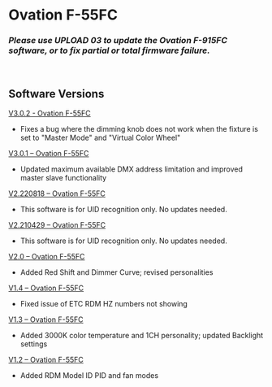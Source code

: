 # Ovation F-55FC

### ***Please use UPLOAD 03 to update the Ovation F-915FC software, or to fix partial or total firmware failure.***
&nbsp;

## Software Versions

[V3.0.2 - Ovation F-55FC](https://github.com/Chauvet-Pro/OVATIONF55FC/blob/41c5d3db9f8687693bb829235793af4929a7b0ba/firmware/V3.0.2.zip)
- Fixes a bug where the dimming knob does not work when the fixture is set to "Master Mode" and "Virtual Color Wheel"

[V3.0.1 – Ovation F-55FC](https://github.com/Chauvet-Pro/OVATIONF55FC/blob/1c64c0d09b262975917ba32fe3e066897508be99/firmware/V3.0.1.zip)
-	Updated maximum available DMX address limitation and improved master slave functionality

[V2.220818 – Ovation F-55FC](https://github.com/Chauvet-Pro/OVATIONF55FC/blob/1c64c0d09b262975917ba32fe3e066897508be99/firmware/V08-18-2022_Ovation%20F-55FC.zip)
-	This software is for UID recognition only. No updates needed.

[V2.210429 – Ovation F-55FC](https://github.com/Chauvet-Pro/OVATIONF55FC/blob/1c64c0d09b262975917ba32fe3e066897508be99/firmware/04-29-2021_Ovation%20F-55FC.zip)
-	This software is for UID recognition only. No updates needed.

[V2.0 – Ovation F-55FC](https://github.com/Chauvet-Pro/OVATIONF55FC/blob/1c64c0d09b262975917ba32fe3e066897508be99/firmware/V2.0_Ovation%20F-55FC.zip)
-	Added Red Shift and Dimmer Curve; revised personalities

[V1.4 – Ovation F-55FC](https://github.com/Chauvet-Pro/OVATIONF55FC/blob/1c64c0d09b262975917ba32fe3e066897508be99/firmware/V1.4_Ovation%20F-55FC.zip)
-	Fixed issue of ETC RDM HZ numbers not showing

[V1.3 – Ovation F-55FC](https://github.com/Chauvet-Pro/OVATIONF55FC/blob/1c64c0d09b262975917ba32fe3e066897508be99/firmware/V1.3_Ovation%20F-55FC.zip)
-	Added 3000K color temperature and 1CH personality; updated Backlight settings

[V1.2 – Ovation F-55FC](https://github.com/Chauvet-Pro/OVATIONF55FC/blob/1c64c0d09b262975917ba32fe3e066897508be99/firmware/V1.2_Ovation%20F-55FC.zip)
-	Added RDM Model ID PID and fan modes
